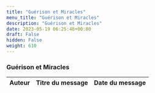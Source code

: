 ```yaml
---
title: "Guérison et Miracles"
menu_title: "Guérison et Miracles"
description: "Guérison et Miracles"
date: 2023-05-19 06:25:48+00:80
draft: False
hidden: False
weight: 610
---
```

### Guérison et Miracles


**Auteur** | **Titre du message** | **Date du message**  
---|---|---
